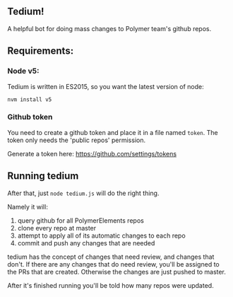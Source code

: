 ## Tedium!

A helpful bot for doing mass changes to Polymer team's github repos.

## Requirements:

### Node v5:

Tedium is written in ES2015, so you want the latest version of node:

```
nvm install v5
```

### Github token

You need to create a github token and place it in a file named `token`.
The token only needs the 'public repos' permission.

Generate a token here:   https://github.com/settings/tokens

## Running tedium

After that, just `node tedium.js` will do the right thing.

Namely it will:

1. query github for all PolymerElements repos
2. clone every repo at master
3. attempt to apply all of its automatic changes to each repo
4. commit and push any changes that are needed

tedium has the concept of changes that need review, and changes that don't. If there are any changes that do need review, you'll be assigned to the PRs that are created. Otherwise the changes are just pushed to master.

After it's finished running you'll be told how many repos were updated.
